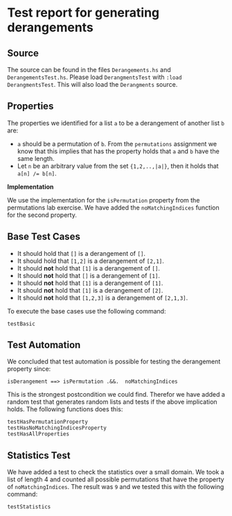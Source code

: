 # Test report for generating derangements

## Source

The source can be found in the files `Derangements.hs` and `DerangementsTest.hs`. Please load `DerangmentsTest` with `:load DerangmentsTest`. This will also load the `Derangments` source.

## Properties

The properties we identified for a list `a` to be a derangement of another list `b` are:

- `a` should be a permutation of `b`. From the `permutations` assignment we know that this implies that has the property holds that `a` and `b` have the same length.
- Let `n` be an arbitrary value from the set `{1,2,..,|a|}`, then it holds that `a[n] /= b[n]`.

**Implementation**

We use the implementation for the `isPermutation` property from the permutations lab exercise. We have added the `noMatchingIndices` function for the second property.

## Base Test Cases

- It should hold that `[]` is a derangement of  `[]`.
- It should hold that `[1,2]` is a derangement of `[2,1]`.
- It should **not** hold that `[1]` is a derangement of `[]`.
- It should **not** hold that `[]` is a derangement of `[1]`.
- It should **not** hold that `[1]` is a derangement of `[1]`.
- It should **not** hold that `[1]` is a derangement of `[2]`.
- It should **not** hold that `[1,2,3]` is a derangement of `[2,1,3]`.

To execute the base cases use the following command:

```
testBasic
```

## Test Automation

We concluded that test automation is possible for testing the derangement property since:

```
isDerangement ==> isPermutation .&&.  noMatchingIndices
```

This is the strongest postcondition we could find. Therefor we have added a random test that generates random lists and tests if the above implication holds. The following functions does this:

```
testHasPermutationProperty
testHasNoMatchingIndicesProperty
testHasAllProperties
```

## Statistics Test

We have added a test to check the statistics over a small domain. We took a list of length 4 and counted all possible permutations that have the property of `noMatchingIndices`. The result was `9` and we tested this with the following command:

```
testStatistics
```
